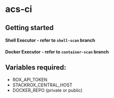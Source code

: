# acs-ci



## Getting started
#### Shell Executor - refer to `shell-scan` branch
#### Docker Executor - refer to `container-scan` branch

## Variables required:
- ROX_API_TOKEN
- STACKROX_CENTRAL_HOST
- DOCKER_REPO (private or public)
